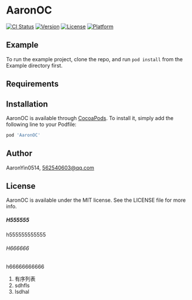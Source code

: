 # AaronOC

[![CI Status](https://img.shields.io/travis/AaronYin0514/AaronOC.svg?style=flat)](https://travis-ci.org/AaronYin0514/AaronOC)
[![Version](https://img.shields.io/cocoapods/v/AaronOC.svg?style=flat)](https://cocoapods.org/pods/AaronOC)
[![License](https://img.shields.io/cocoapods/l/AaronOC.svg?style=flat)](https://cocoapods.org/pods/AaronOC)
[![Platform](https://img.shields.io/cocoapods/p/AaronOC.svg?style=flat)](https://cocoapods.org/pods/AaronOC)

## Example

To run the example project, clone the repo, and run `pod install` from the Example directory first.

## Requirements

## Installation

AaronOC is available through [CocoaPods](https://cocoapods.org). To install
it, simply add the following line to your Podfile:

```ruby
pod 'AaronOC'
```

## Author

AaronYin0514, 562540603@qq.com

## License

AaronOC is available under the MIT license. See the LICENSE file for more info.

##### H555555

h555555555555

###### H666666

h66666666666

1. 有序列表
2. sdhfls
3. lsdhal

